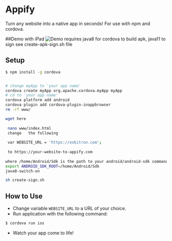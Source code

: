 # Appify
Turn any website into a native app in seconds! For use with npm and cordova.

##Demo with iPad
![Demo](Demo.gif)
requires java8 for cordova to build apk, java11 to sign see create-apk-sign.sh file 
## Setup
```bash
$ npm install -g cordova


# change myApp to 'your app name'
cordova create myApp org.apache.cordova.myApp myApp
# cd to 'your app name'
cordova platform add android
cordova plugin add cordova-plugin-inappbrowser
rm -rf www/

wget here
 
 nano www/index.html 
 change   the following
 
 var WEBSITE_URL = 'https://exbitron.com';
 
 to https://your-website-to-appify.com
 
where /home/Android/Sdk is the path to your android/android-sdk command line tools
export ANDROID_SDK_ROOT=/home/Android/Sdk
java8-switch-on 

sh create-sign.sh
```
## How to Use
  * Change variable  `WEBSITE_URL` to a URL of your choice.
  * Run application with the following command:
```bash
$ cordova run ios
```
  * Watch your app come to life!





